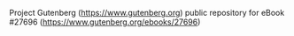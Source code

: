 Project Gutenberg (https://www.gutenberg.org) public repository for eBook #27696 (https://www.gutenberg.org/ebooks/27696)
